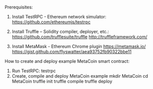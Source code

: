 Prerequisites:

1. Install TestRPC - Ethereum network simulator:
https://github.com/ethereumjs/testrpc

2. Install Truffle – Solidity compiler, deployer, etc.:
https://github.com/trufflesuite/truffle
http://truffleframework.com/

3. Install MetaMask - Ethereum Chrome plugin
https://metamask.io/
https://gist.github.com/flyswatter/aea93752fb90322bbe11


How to create and deploy example MetaCoin smart contract:
1. Run TestRPC:
testrpc
2. Create, compile and deploy MetaCoin example
mkdir MetaCoin
cd MetaCoin
truffle init
truffle compile
truffle deploy

